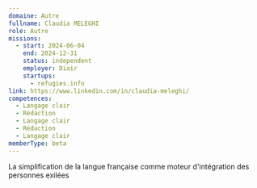 ```yaml
---
domaine: Autre
fullname: Claudia MELEGHI
role: Autre
missions:
  - start: 2024-06-04
    end: 2024-12-31
    status: independent
    employer: Diair
    startups:
      - refugies.info
link: https://www.linkedin.com/in/claudia-meleghi/
competences:
  - Langage clair
  - Rédaction
  - Langage clair
  - Rédaction
  - Langage clair
memberType: beta
---
```

La simplification de la langue française comme moteur d'intégration des personnes exilées
